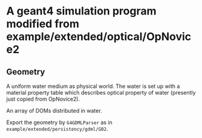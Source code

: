 # A geant4 simulation program modified from example/extended/optical/OpNovice2

## Geometry

A uniform water medium as physical world. The water is set up with a material property table which describes optical property of water (presently just copied from OpNovice2).

An array of DOMs distributed in water.

Export the geometry by `G4GDMLParser` as in `example/extended/persistency/gdml/G02`.

<!-- 

Old code, need update for new usages.

## Physics list

Physics list with only EM cascade process and optical process.

## User Action

Cut and store medium energy particles.

## Analysis

Used to dump the medium energy particles. -->